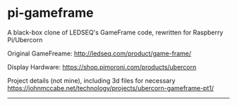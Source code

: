 # pi-gameframe
A black-box clone of LEDSEQ's GameFrame code, rewritten for Raspberry Pi/Ubercorn

Original GameFreame:
http://ledseq.com/product/game-frame/

Display Hardware:
https://shop.pimoroni.com/products/ubercorn

Project details (not mine), including 3d files for necessary
https://johnmccabe.net/technology/projects/ubercorn-gameframe-pt1/


--------
